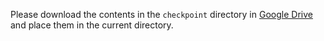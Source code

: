 Please download the contents in the `checkpoint` directory in [Google Drive](https://drive.google.com/drive/folders/1uWcz-SB0SigH7W3lgadXKSYlGLwhavS0?usp=sharing) and place them in the current directory.

